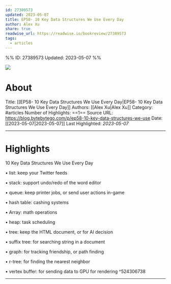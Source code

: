 ```yaml
---
id: 27389573
updated: 2023-05-07
title: EP58- 10 Key Data Structures We Use Every Day
author: Alex Xu
share: true
readwise_url: https://readwise.io/bookreview/27389573
tags:
  - articles
---
```


%%
ID: 27389573
Updated: 2023-05-07
%%

![]( https://substackcdn.com/image/youtube/w_728,c_limit/ouipSd_5ivQ)

# About
Title: [[EP58- 10 Key Data Structures We Use Every Day|EP58- 10 Key Data Structures We Use Every Day]]
Authors: [[Alex Xu|Alex Xu]]
Category: #articles
Number of Highlights: ==1==
Source URL: https://blog.bytebytego.com/p/ep58-10-key-data-structures-we-use
Date: [[2023-05-07|2023-05-07]]
Last Highlighted: *2023-05-07*

---

# Highlights

10 Key Data Structures We Use Every Day

•   list: keep your Twitter feeds
    
•   stack: support undo/redo of the word editor
    
•   queue: keep printer jobs, or send user actions in-game
    
•   hash table: cashing systems
    
•   Array: math operations
    
•   heap: task scheduling
    
•   tree: keep the HTML document, or for AI decision
    
•   suffix tree: for searching string in a document
    
•   graph: for tracking friendship, or path finding
    
•   r-tree: for finding the nearest neighbor
    
•   vertex buffer: for sending data to GPU for rendering ^524306738

---